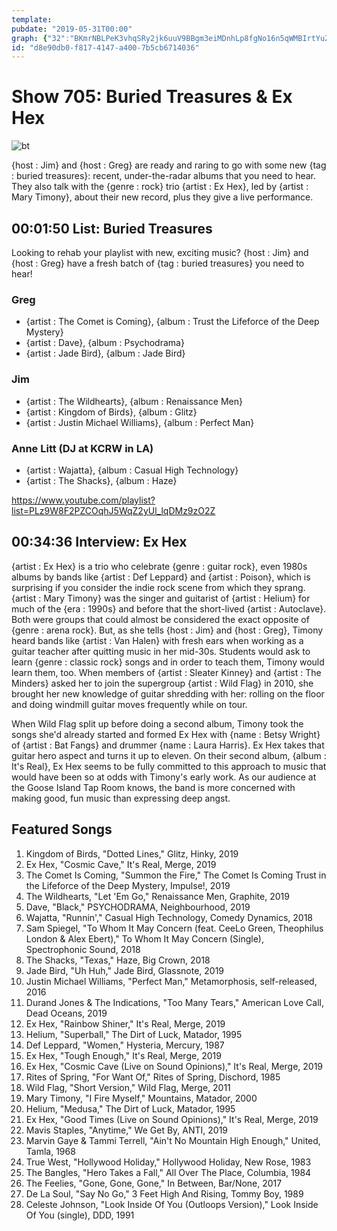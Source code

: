 ```yaml
---
template: 
pubdate: "2019-05-31T00:00"
graph: {"32":"BKmrNBLPeK3vhqSRy2jk6uuV9BBgm3eiMDnhLp8fgNo16n5qWMBIrtYuZKkhhdMoPvLKcNfJaZ7oWZWo","1LO":"PcN8ZvhurkBEB1GPcN8ZH7LKLPcN8Z"}
id: "d8e90db0-f817-4147-a400-7b5cb6714036"
---
```






# Show 705: Buried Treasures & Ex Hex

![bt](https://static.soundopinions.org/images/2019/record_4.jpg)

{host : Jim} and {host : Greg} are ready and raring to go with some new {tag : buried treasures}: recent, under-the-radar albums that you need to hear. They also talk with the {genre : rock} trio {artist : Ex Hex}, led by {artist : Mary Timony}, about their new record, plus they give a live performance.



## 00:01:50 List: Buried Treasures

Looking to rehab your playlist with new, exciting music? {host : Jim} and {host : Greg} have a fresh batch of {tag : buried treasures} you need to hear!


### Greg

- {artist : The Comet is Coming}, {album : Trust the Lifeforce of the Deep Mystery}
- {artist : Dave}, {album : Psychodrama}
- {artist : Jade Bird}, {album : Jade Bird}


### Jim

- {artist : The Wildhearts}, {album : Renaissance Men}
- {artist : Kingdom of Birds}, {album : Glitz}
- {artist : Justin Michael Williams}, {album : Perfect Man}


### Anne Litt (DJ at KCRW in LA)

- {artist : Wajatta}, {album : Casual High Technology}
- {artist : The Shacks}, {album : Haze}

https://www.youtube.com/playlist?list=PLz9W8F2PZCOqhJ5WqZ2yUl_lqDMz9zO2Z



## 00:34:36 Interview: Ex Hex

{artist : Ex Hex} is a trio who celebrate {genre : guitar rock}, even 1980s albums by bands like {artist : Def Leppard} and {artist : Poison}, which is surprising if you consider the indie rock scene from which they sprang. {artist : Mary Timony} was the singer and guitarist of {artist : Helium} for much of the {era : 1990s} and before that the short-lived {artist : Autoclave}. Both were groups that could almost be considered the exact opposite of {genre : arena rock}. But, as she tells {host : Jim} and {host : Greg}, Timony heard bands like {artist : Van Halen} with fresh ears when working as a guitar teacher after quitting music in her mid-30s. Students would ask to learn {genre : classic rock} songs and in order to teach them, Timony would learn them, too. When members of {artist : Sleater Kinney} and {artist : The Minders} asked her to join the supergroup {artist : Wild Flag} in 2010, she brought her new knowledge of guitar shredding with her: rolling on the floor and doing windmill guitar moves frequently while on tour.

When Wild Flag split up before doing a second album, Timony took the songs she'd already started and formed Ex Hex with {name : Betsy Wright} of {artist : Bat Fangs} and drummer {name : Laura Harris}. Ex Hex takes that guitar hero aspect and turns it up to eleven. On their second album, {album : It's Real}, Ex Hex seems to be fully committed to this approach to music that would have been so at odds with Timony's early work. As our audience at the Goose Island Tap Room knows, the band is more concerned with making good, fun music than expressing deep angst.



## Featured Songs

1. Kingdom of Birds, "Dotted Lines," Glitz, Hinky, 2019
2. Ex Hex, "Cosmic Cave," It's Real, Merge, 2019
3. The Comet Is Coming, "Summon the Fire," The Comet Is Coming Trust in the Lifeforce of the Deep Mystery, Impulse!, 2019
4. The Wildhearts, "Let 'Em Go," Renaissance Men, Graphite, 2019
5. Dave, "Black," PSYCHODRAMA, Neighbourhood, 2019
6. Wajatta, "Runnin'," Casual High Technology, Comedy Dynamics, 2018
7. Sam Spiegel, "To Whom It May Concern (feat. CeeLo Green, Theophilus London & Alex Ebert)," To Whom It May Concern (Single), Spectrophonic Sound, 2018
8. The Shacks, "Texas," Haze, Big Crown, 2018
9. Jade Bird, "Uh Huh," Jade Bird, Glassnote, 2019
10. Justin Michael Williams, "Perfect Man," Metamorphosis, self-released, 2016
11. Durand Jones & The Indications, "Too Many Tears," American Love Call, Dead Oceans, 2019
12. Ex Hex, "Rainbow Shiner," It's Real, Merge, 2019
13. Helium, "Superball," The Dirt of Luck, Matador, 1995
14. Def Leppard, "Women," Hysteria, Mercury, 1987
15. Ex Hex, "Tough Enough," It's Real, Merge, 2019
16. Ex Hex, "Cosmic Cave (Live on Sound Opinions)," It's Real, Merge, 2019
17. Rites of Spring, "For Want Of," Rites of Spring, Dischord, 1985
18. Wild Flag, "Short Version," Wild Flag, Merge, 2011
19. Mary Timony, "I Fire Myself," Mountains, Matador, 2000
20. Helium, "Medusa," The Dirt of Luck, Matador, 1995
21. Ex Hex, "Good Times (Live on Sound Opinions)," It's Real, Merge, 2019
22. Mavis Staples, "Anytime," We Get By, ANTI, 2019
23. Marvin Gaye & Tammi Terrell, "Ain't No Mountain High Enough," United, Tamla, 1968
24. True West, "Hollywood Holiday," Hollywood Holiday, New Rose, 1983
25. The Bangles, "Hero Takes a Fall," All Over The Place, Columbia, 1984
26. The Feelies, "Gone, Gone, Gone," In Between, Bar/None, 2017
27. De La Soul, "Say No Go," 3 Feet High And Rising, Tommy Boy, 1989
28. Celeste Johnson, "Look Inside Of You (Outloops Version)," Look Inside Of You (single), DDD, 1991